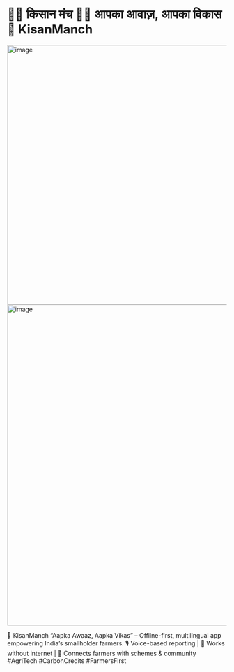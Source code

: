 # 🌾✨ किसान मंच 👨‍🌾 आपका आवाज़, आपका विकास 🚜 KisanManch
<img width="665" height="595" alt="image" src="https://github.com/user-attachments/assets/ccbc2c09-4f62-4ba3-bef2-e7ec2b1a3059" />
<img width="663" height="736" alt="image" src="https://github.com/user-attachments/assets/e91b7488-a970-4128-b799-0890b1ce429b" />


🌾 KisanManch “Aapka Awaaz, Aapka Vikas” – Offline-first, multilingual app empowering India’s smallholder farmers.  🎙 Voice-based reporting | 📶 Works without internet | 🤝 Connects farmers with schemes &amp; community #AgriTech #CarbonCredits #FarmersFirst
